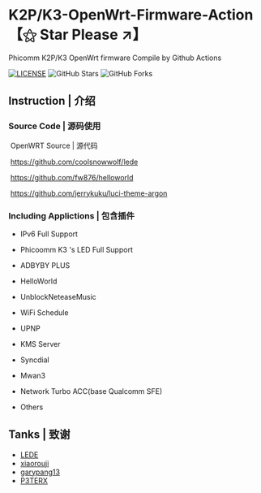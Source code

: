 # K2P/K3-OpenWrt-Firmware-Action 【⚝ Star Please ↗】
Phicomm K2P/K3 OpenWrt firmware Compile by Github Actions

[![LICENSE](https://img.shields.io/badge/license-apache--2.0-green.svg?style=flat-square&label=LICENSE)](https://github.com/yangxu52/K3-OpenWrt-Firmware-Action/blob/main/LICENSE)
![GitHub Stars](https://img.shields.io/github/stars/yangxu52/K3-OpenWrt-Firmware-Action.svg?style=flat-square&label=Stars&logo=github)
![GitHub Forks](https://img.shields.io/github/forks/yangxu52/K3-OpenWrt-Firmware-Action.svg?style=flat-square&label=Forks&logo=github)

## Instruction | 介绍

### Source Code | 源码使用

​	OpenWRT Source | 源代码

​	https://github.com/coolsnowwolf/lede

​	https://github.com/fw876/helloworld

​	https://github.com/jerrykuku/luci-theme-argon

### Including Applictions | 包含插件

- IPv6 Full Support

- Phicoomm K3 's LED Full Support

- ADBYBY PLUS

- HelloWorld

- UnblockNeteaseMusic

- WiFi Schedule

- UPNP

- KMS Server

- Syncdial

- Mwan3

- Network Turbo ACC(base Qualcomm SFE)

- Others

## Tanks | 致谢

- [LEDE](https://github.com/coolsnowwolf)
- [xiaorouji](https://github.com/xiaorouji)
- [garypang13](https://github.com/garypang13)
- [P3TERX](https://github.com/P3TERX)
